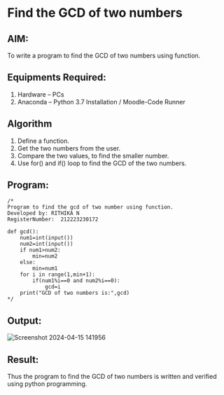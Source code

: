 # Find the GCD of two numbers

## AIM:
To write a program to find the GCD of two numbers using function.

## Equipments Required:
1. Hardware – PCs
2. Anaconda – Python 3.7 Installation / Moodle-Code Runner

## Algorithm
1. Define a function.
2. Get the two numbers from the user.
3. Compare the two values, to find the smaller number.
4. Use for() and if() loop to find the GCD of the two numbers.

## Program:
```
/*
Program to find the gcd of two number using function.
Developed by: RITHIKA N
RegisterNumber:  212223230172

def gcd():
    num1=int(input())
    num2=int(input())
    if num1>num2:
        min=num2
    else:
        min=num1
    for i in range(1,min+1):
        if(num1%i==0 and num2%i==0):
            gcd=i
    print("GCD of two numbers is:",gcd)
*/
```

## Output:

![Screenshot 2024-04-15 141956](https://github.com/Rithikachezhian/GCD-of-two-numbersS/assets/145742406/9155f2ad-0bb3-445d-a898-3abf4159a94d)


## Result:
Thus the program to find the GCD of two numbers is written and verified using python programming.
